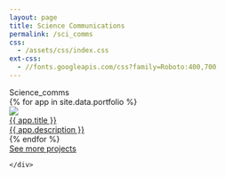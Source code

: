 ```yaml
---
layout: page
title: Science Communications
permalink: /sci_comms
css:
  - /assets/css/index.css
ext-css:
  - //fonts.googleapis.com/css?family=Roboto:400,700
---
```


<div class="cut-buffer portfolio-buffer"></div>

<div id="portfolio-out" class="page-section grey-section">
  <div id="portfolio_comms">
    <div class="section-title">
      Science_comms
    </div>
    <div id="shinyapps-big">
      {% for app in site.data.portfolio %}
	    <div class="shinyapp">
          <a class="applink" href="{{ app.url }}">
            <img class="appimg" src="/assets/img/{{ app.img }}" />
            <div class="apptitle">{{ app.title }}</div>
            <div class="appdesc">{{ app.description }}</div>
          </a>
        </div>
	  {% endfor %}
	</div>
	    <a href="https://rostal.github.io/sci_coms" class="actionbtn">
    See more projects
  </a> 
 
    </div>
  </div>
</div>


